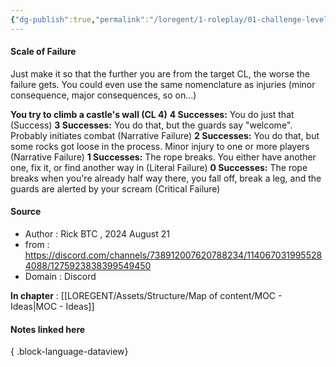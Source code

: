 ```yaml
---
{"dg-publish":true,"permalink":"/loregent/1-roleplay/01-challenge-level/rpg-idea-scale-of-failure/"}
---
```



#### Scale of Failure

Just make it so that the further you are from the target CL, the worse the failure gets. You could even use the same nomenclature as injuries (minor consequence, major consequences, so on...)

**You try to climb a castle's wall (CL 4)**
**4 Successes:** You do just that (Success)
**3 Successes:** You do that, but the guards say "welcome". Probably initiates combat (Narrative Failure)
**2 Successes:** You do that, but some rocks got loose in the process. Minor injury to one or more players (Narrative Failure)
**1 Successes:** The rope breaks. You either have another one, fix it, or find another way in (Literal Failure)
**0 Successes:** The rope breaks when you're already half way there, you fall off, break a leg, and the guards are alerted by your scream (Critical Failure)

<!--- ---------------------------------------------------------------------  -->
#### Source
- Author : Rick BTC ,  2024 August 21
- from : https://discord.com/channels/738912007620788234/1140670319955284088/1275923838399549450
- Domain : Discord
<!--- ---------------------------------------------------------------------  -->

**In chapter** : [[LOREGENT/Assets/Structure/Map of content/MOC - Ideas\|MOC - Ideas]]

#### Notes linked here

{ .block-language-dataview}
